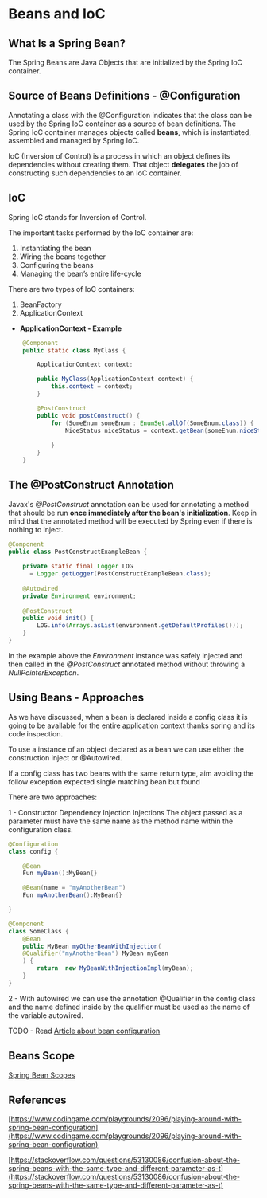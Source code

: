 # Beans and IoC

## What Is a Spring Bean?
The Spring Beans are Java Objects that are initialized by the Spring IoC container.

## Source of Beans Definitions - @Configuration

Annotating a class with the @Configuration indicates that the class can be used by the Spring IoC container as a source of bean definitions. The Spring IoC container manages objects called **beans**, which is instantiated, assembled and managed by Spring IoC.

IoC (Inversion of Control) is a process in which an object defines its dependencies without creating them. That object **delegates** the job of constructing such dependencies to an IoC container.

## IoC

Spring IoC stands for Inversion of Control.

The important tasks performed by the IoC container are:

1.  Instantiating the bean
2.  Wiring the beans together
3.  Configuring the beans
4.  Managing the bean’s entire life-cycle

There are two types of IoC containers:

1.  BeanFactory
2.  ApplicationContext

* **ApplicationContext - Example**
```java
	@Component
    public static class MyClass {

        ApplicationContext context;

        public MyClass(ApplicationContext context) {
            this.context = context;
        }

        @PostConstruct
        public void postConstruct() {
            for (SomeEnum someEnum : EnumSet.allOf(SomeEnum.class)) {
                NiceStatus niceStatus = context.getBean(someEnum.niceStatus);
                
            }
        }
    }
```






## The @PostConstruct Annotation
Javax's _@PostConstruct_ annotation can be used for annotating a method that should be run **once immediately after the bean's initialization**. Keep in mind that the annotated method will be executed by Spring even if there is nothing to inject.

```java
@Component
public class PostConstructExampleBean {
 
    private static final Logger LOG 
      = Logger.getLogger(PostConstructExampleBean.class);
 
    @Autowired
    private Environment environment;
 
    @PostConstruct
    public void init() {
        LOG.info(Arrays.asList(environment.getDefaultProfiles()));
    }
}
```
In the example above  the _Environment_ instance was safely injected and then called in the _@PostConstruct_ annotated method without throwing a _NullPointerException_.

## Using Beans - Approaches



As we have discussed, when a bean is declared inside a config class it is going to be available for the entire application context thanks spring and its code inspection.  
  
To use a instance of an object declared as a bean we can use either the construction inject or @Autowired.

If a config class has two beans with the same return type, aim avoiding the follow exception expected single matching bean but found

There are two approaches:  
  
1 - Constructor Dependency Injection Injections The object passed as a parameter must have the same name as the method name within the configuration class.
``` java
@Configuration
class config {

	@Bean
	Fun myBean():MyBean{}

	@Bean(name = "myAnotherBean")
	Fun myAnotherBean():MyBean{}

}

@Component
class SomeClass {
	@Bean  
	public MyBean myOtherBeanWithInjection(
	@Qualifier("myAnotherBean") MyBean myBean
	) { 
		return  new MyBeanWithInjectionImpl(myBean); 
	}
}
```
2 - With autowired we can use the annotation @Qualifier in the config class and the name defined inside by the qualifier must be used as the name of the variable autowired.

TODO - Read [Article about bean configuration](https://www.codingame.com/playgrounds/2096/playing-around-with-spring-bean-configuration)

## Beans Scope
[Spring Bean Scopes](https://www.baeldung.com/spring-bean-scopes)

## References

[https://www.codingame.com/playgrounds/2096/playing-around-with-spring-bean-configuration](https://www.codingame.com/playgrounds/2096/playing-around-with-spring-bean-configuration)

[https://stackoverflow.com/questions/53130086/confusion-about-the-spring-beans-with-the-same-type-and-different-parameter-as-t](https://stackoverflow.com/questions/53130086/confusion-about-the-spring-beans-with-the-same-type-and-different-parameter-as-t)
